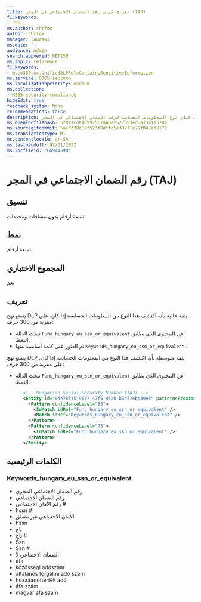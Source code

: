 ```yaml
---
title: تعريف كيان رقم الضمان الاجتماعي في المجر (TAJ)
f1.keywords:
- CSH
ms.author: chrfox
author: chrfox
manager: laurawi
ms.date: ''
audience: Admin
search.appverid: MET150
ms.topic: reference
f1_keywords:
- ms.o365.cc.UnifiedDLPRuleContainsSensitiveInformation
ms.service: O365-seccomp
ms.localizationpriority: medium
ms.collection:
- M365-security-compliance
hideEdit: true
feedback_system: None
recommendations: false
description: تعريف كيان نوع المعلومات الحساسة لرقم الضمان الاجتماعي في المجر (TAJ).
ms.openlocfilehash: 52821cda4b997567a66e2527653ed0a1341a378e
ms.sourcegitcommit: 5aed330d8af523f0dffe5e392f1c79f047e38172
ms.translationtype: MT
ms.contentlocale: ar-SA
ms.lasthandoff: 07/21/2022
ms.locfileid: "66944590"
---
```

# <a name="hungary-social-security-number-taj"></a>رقم الضمان الاجتماعي في المجر (TAJ)

## <a name="format"></a>تنسيق

تسعة أرقام بدون مسافات ومحددات

## <a name="pattern"></a>نمط

تسعة أرقام

## <a name="checksum"></a>المجموع الاختباري

نعم

## <a name="definition"></a>تعريف

يتمتع نهج DLP بثقة عالية بأنه اكتشف هذا النوع من المعلومات الحساسة إذا كان، على مقربة من 300 حرف:

- تبحث الدالة `Func_hungary_eu_ssn_or_equivalent` عن المحتوى الذي يطابق النمط.
- تم العثور على كلمة أساسية منها `Keywords_hungary_eu_ssn_or_equivalent` .

يتمتع نهج DLP بثقة متوسطة بأنه اكتشف هذا النوع من المعلومات الحساسة إذا كان، على مقربة من 300 حرف:

- تبحث الدالة `Func_hungary_eu_ssn_or_equivalent` عن المحتوى الذي يطابق النمط.

```xml
      <!-- Hungarian Social Security Number (TAJ) -->
      <Entity id="0de78315-9537-47f5-95ab-b3e77eba3993" patternsProximity="300" recommendedConfidence="85">
        <Pattern confidenceLevel="85">
          <IdMatch idRef="Func_hungary_eu_ssn_or_equivalent" />
          <Match idRef="Keywords_hungary_eu_ssn_or_equivalent" />
        </Pattern>
        <Pattern confidenceLevel="75">
          <IdMatch idRef="Func_hungary_eu_ssn_or_equivalent" />
        </Pattern>
      </Entity>
```

## <a name="keywords"></a>الكلمات الرئيسيه

### <a name="keywords_hungary_eu_ssn_or_equivalent"></a>Keywords_hungary_eu_ssn_or_equivalent

- رقم الضمان الاجتماعي المجري
- رقم الضمان الاجتماعي
- رقم الأمان الاجتماعي #
- hssn #
- الأمان الاجتماعي غير متعلق
- hssn
- تاج
- تاج #
- Ssn
- Ssn #
- الضمان الاجتماعي لا
- áfa
- közösségi adószám
- általános forgalmi adó szám
- hozzáadottérték adó
- áfa szám
- magyar áfa szám